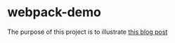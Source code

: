 # webpack-demo

The purpose of this project is to illustrate [this blog post](https://www.hacksoft.io/blog/your-first-webpack/)